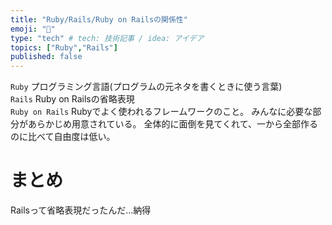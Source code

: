 ```yaml
---
title: "Ruby/Rails/Ruby on Railsの関係性"
emoji: "📝"
type: "tech" # tech: 技術記事 / idea: アイデア
topics: ["Ruby","Rails"]
published: false
---
```

`Ruby`
プログラミング言語(プログラムの元ネタを書くときに使う言葉)
<br>
`Rails`
Ruby on Railsの省略表現
<br>
`Ruby on Rails`
Rubyでよく使われるフレームワークのこと。
みんなに必要な部分があらかじめ用意されている。
全体的に面倒を見てくれて、一から全部作るのに比べて自由度は低い。
# まとめ
Railsって省略表現だったんだ...納得